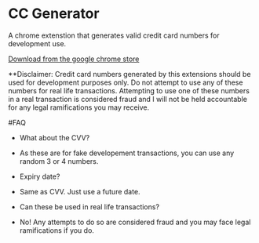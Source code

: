# CC Generator
A chrome extenstion that generates valid credit card numbers for development use.

[Download from the google chrome store](https://chrome.google.com/webstore/detail/cc-generator/klcpekhgaebbghffffpofgaipfcdplkc)

**Disclaimer: Credit card numbers generated by this extensions should be used for development purposes only. Do not attempt to use any of these numbers for real life transactions. Attempting to use one of these numbers in a real transaction is considered fraud and I will not be held accountable for any legal ramifications you may receive.


#FAQ

* What about the CVV?
 * As these are for fake developement transactions, you can use any random 3 or 4 numbers.
 
* Expiry date?
 * Same as CVV. Just use a future date.

* Can these be used in real life transactions?
 * No! Any attempts to do so are considered fraud and you may face legal ramifications if you do.
